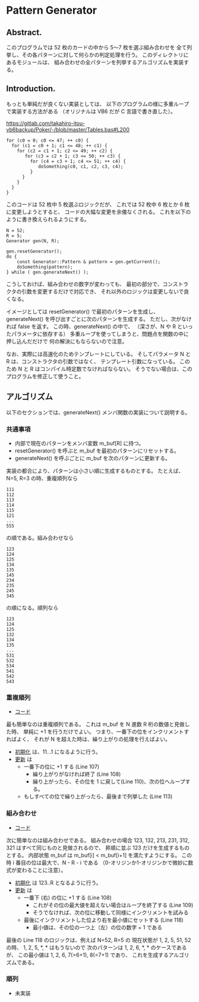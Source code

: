 # Pattern Generator

##  Abstract.

このプログラムでは 52 枚のカードの中から 5～7 枚を選ぶ組み合わせを
全て列挙し、その各パターンに対して何らかの判定処理を行う。
このディレクトリにあるモジュールは、
組み合わせの全パターンを列挙するアルゴリズムを実装する。

##  Introduction.

もっとも単純だが良くない実装としては、
以下のプログラムの様に多重ループで実装する方法がある
（オリジナルは VB6 だが C 言語で書き直した）。

https://gitlab.com/takahiro-itou-vb6backup/Poker/-/blob/master/Tables.bas#L200

```
for (c0 = 0; c0 <= 47; ++ c0) {
  for (c1 = c0 + 1; c1 <= 48; ++ c1) {
    for (c2 = c1 + 1; c2 <= 49; ++ c2) {
       for (c3 = c2 + 1; c3 <= 50; ++ c3) {
         for (c4 = c3 + 1; c4 <= 51; ++ c4) {
            doSomething(c0, c1, c2, c3, c4);
         }
      }
    }
  }
}
```

このコードは 52 枚中 5 枚選ぶロジックだが、
これでは 52 枚中 6 枚とか 6 枚に変更しようとすると、
コードの大幅な変更を余儀なくされる。
これを以下のように書き換えられるようにする。

```
N = 52;
R = 5;
Generator gen(N, R);

gen.resetGenerator();
do {
    const Generator::Pattern & pattern = gen.getCurrent();
    doSomething(pattern);
} while ( gen.generateNext() );
```

こうしておけば、組み合わせの数字が変わっても、
最初の部分で、コンストラクタの引数を変更するだけで対応でき、
それ以外のロジックは変更しないで良くなる。

イメージとしては
resetGenerator() で最初のパターンを生成し、
generateNext() を呼び出すごとに次のパターンを生成する。
ただし、次がなければ false を返す。
この時、generateNext() の中で、
（深さが、N や R といったパラメータに依存する）
多重ループを使ってしまうと、問題点を関数の中に押し込んだだけで
何の解決にもならないので注意。

なお、実際には高速化のためテンプレートにしている。
そしてパラメータ N と R は、コンストラクタの引数ではなく、
テンプレート引数になっている。
このため N と R はコンパイル時定数でなければならない。
そうでない場合は、このプログラムを修正して使うこと。

##  アルゴリズム

以下のセクションでは、generateNext() メンバ関数の実装について説明する。

###   共通事項

- 内部で現在のパターンをメンバ変数 m_buf[R] に持つ。
- resetGenerator() を呼ぶと m_buf を最初のパターンにリセットする。
- generateNext() を呼ぶごとに  m_buf を次のパターンに更新する。

実装の都合により、パターンは小さい順に生成するものとする。
たとえば、N=5, R=3 の時、重複順列なら

```
111
112
113
114
115
121
...
555
```

の順である。組み合わせなら

```
123
124
125
134
135
145
234
235
245
345
```

の順になる。順列なら

```
123
124
125
132
134
135
...
531
532
534
541
542
543
```

###  重複順列

- [コード](RepeatedPermutationGenerator.inl)

最も簡単なのは重複順列である。
これは m_buf を N 進数 R 桁の数値と見做した時、
単純に +1 を行うだけでよい。
つまり、一番下の位をインクリメントすればよく、
それが N を超えた時は、繰り上がりの処理を行えばよい。

- [初期化](RepeatedPermutationGenerator.inl#L88) は、11...1 になるように行う。
- [更新](RepeatedPermutationGenerator.inl#L101) は
    - 一番下の位に +1 する (Line 107)
        - 繰り上がりがなければ終了 (Line 108)
        - 繰り上がったら、その位を 1 に戻して(Line 110)、次の位へループする。
    - もしすべての位で繰り上がったら、最後まで列挙した (Line 113)

###  組み合わせ

- [コード](CombinationGenerator.inl)

次に簡単なのは組み合わせである。
組み合わせの場合
123, 132, 213, 231, 312, 321 はすべて同じものと見做されるので、
昇順に並ぶ 123 だけを生成するものとする。
内部状態 m_buf は m_buf[i] < m_buf[i+1] を満たすようにする。
この時 i 番目の位は最大で、N - R - i である
（0-オリジンか1-オリジンかで微妙に数式が変わることに注意）。

- [初期化](CombinationGenerator.inl#L88) は 123..R となるように行う。
- [更新](CombinationGenerator.inl#L101) は
    - 一番下 (右) の位に +1 する (Line 108)
        - これがその位の最大値を超えない場合はループを終了する (Line 109)
        - そうでなければ、次の位に移動して同様にインクリメントを試みる
    - 最後にインクリメントした位より右を最小値にセットする (Line 118)
        - 最小値は、その位の一つ上（左）の位の数字 + 1 である

最後の Line 118 のロジックは、例えば N=52, R=5 の
現在状態が 1, 2, 5, 51, 52 の時、
1, 2, 5, *, * はもうないので
次のパターンは 1, 2, 6, *, * のケースであるが、
この最小値は 1, 2, 6, 7(=6+1), 8(=7+1) であり、
これを生成するアルゴリズムである。

###  順列

- 未実装
